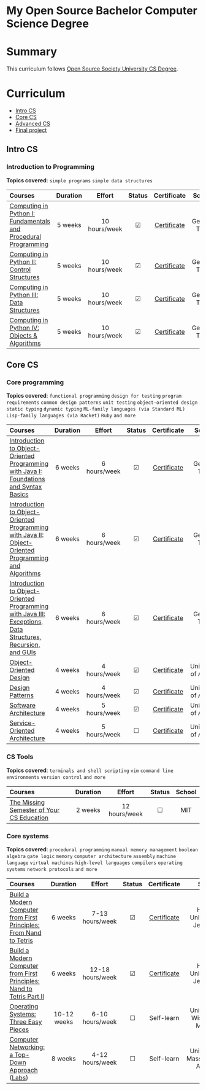 # My Open Source Bachelor Computer Science Degree 

# Summary

This curriculum follows [Open Source Society University CS Degree](https://github.com/ossu/computer-science/blob/master/README.md).

# Curriculum
- [Intro CS](#intro-cs)
- [Core CS](#core-cs)
- [Advanced CS](#advanced-cs)
- [Final project](#final-project)

## Intro CS

### Introduction to Programming
**Topics covered**:
`simple programs`
`simple data structures`

Courses | Duration | Effort | Status | Certificate | School
:-- | :--: | :--: | :--: | :--: | :--:
[Computing in Python I: Fundamentals and Procedural Programming](https://www.edx.org/course/computing-in-python-i-fundamentals-and-procedural?index=product&queryID=ea7ba9f9982488e5c9db7b948be7fa71&position=1) | 5 weeks | 10 hours/week | &#9745; | [Certificate](https://courses.edx.org/certificates/60346990bae542189d66aea06e60e40c) | Georgia Tech
[Computing in Python II: Control Structures](https://www.edx.org/course/computing-in-python-ii-control-structures?index=product&queryID=604e9e8583aa4813593d9c894ff9afa3&position=1) | 5 weeks | 10 hours/week | &#9745; | [Certificate](https://courses.edx.org/certificates/66f28e2a7fc94f74928c2f53c057ce2d) | Georgia Tech
[Computing in Python III: Data Structures](https://www.edx.org/course/computing-in-python-iii-data-structures?index=product&queryID=697148af7036df62e2d7051fbffcb382&position=2) | 5 weeks | 10 hours/week | &#9745; | [Certificate](https://courses.edx.org/certificates/65d69a5729bf48f2ab34eb9b24a115f9) | Georgia Tech
[Computing in Python IV: Objects & Algorithms](https://www.edx.org/course/computing-in-python-iv-objects-algorithms?index=product&queryID=a4c9f230f12ff8798f37218b1d045d68&position=3) | 5 weeks | 10 hours/week | &#9745; | [Certificate](https://courses.edx.org/certificates/50301b2997894d5db926e1909625615c) | Georgia Tech


## Core CS
### Core programming
**Topics covered**:
`functional programming`
`design for testing`
`program requirements`
`common design patterns`
`unit testing`
`object-oriented design`
`static typing`
`dynamic typing`
`ML-family languages (via Standard ML)`
`Lisp-family languages (via Racket)`
`Ruby`
`and more`

Courses | Duration | Effort | Status | Certificate | School
:-- | :--: | :--: | :--: | :--: | :--:
[Introduction to Object-Oriented Programming with Java I: Foundations and Syntax Basics](https://www.edx.org/course/introduction-to-java-programming-i-foundations-and-syntax-basics?index=product&queryID=884dd4c076ceb5731fc71368b181aaa7&position=3) | 6 weeks | 6 hours/week | &#9745; | [Certificate](https://courses.edx.org/certificates/30acfe167db54638a598b8373feb904d) | Georgia Tech
[Introduction to Object-Oriented Programming with Java II: Object-Oriented Programming and Algorithms](https://www.edx.org/course/introduction-to-java-programming-ii-object-oriented-programming?index=product&queryID=6f07d909f496dc9b7578e31213b68c6c&position=2) | 6 weeks | 6 hours/week | &#9745; | [Certificate](https://courses.edx.org/certificates/e15455192b864b91931924aae89ac6c7) | Georgia Tech
[Introduction to Object-Oriented Programming with Java III: Exceptions, Data Structures, Recursion, and GUIs](https://www.edx.org/course/introduction-to-java-programming-iii-interfaces-polymorphism-and-complexity?index=product&queryID=de534cbb2a0361ab49b7bec41c344d99&position=2) | 6 weeks | 6 hours/week | &#9745; | [Certificate](https://courses.edx.org/certificates/944157f38fcc4180aa6a200f209325fd) | Georgia Tech
[Object-Oriented Design](https://www.coursera.org/learn/object-oriented-design) | 4 weeks | 4 hours/week | &#9745; | [Certificate](https://coursera.org/share/66af6d60ceacaba711ac93c055e3a1be) | University of Alberta
[Design Patterns](https://www.coursera.org/learn/design-patterns) | 4 weeks | 4 hours/week | &#9745; | [Certificate](https://coursera.org/share/90d734ea433cb9395f92a0e2b0e5bd95) | University of Alberta
[Software Architecture](https://www.coursera.org/learn/software-architecture) | 4 weeks | 5 hours/week | &#9745; | [Certificate](https://coursera.org/share/b7cd5ceaab1c0c471c3fc71375fab1f6) | University of Alberta
[Service-Oriented Architecture](https://www.coursera.org/learn/service-oriented-architecture) | 4 weeks | 5 hours/week | &#9744; | [Certificate]() | University of Alberta


### CS Tools
**Topics covered**:
`terminals and shell scripting`
`vim`
`command line environments`
`version control`
`and more`

Courses | Duration | Effort | Status | School
:-- | :--: | :--: | :--: | :--:
[The Missing Semester of Your CS Education](https://missing.csail.mit.edu/) | 2 weeks | 12 hours/week | &#9744; | MIT

### Core systems

**Topics covered**:
`procedural programming`
`manual memory management`
`boolean algebra`
`gate logic`
`memory`
`computer architecture`
`assembly`
`machine language`
`virtual machines`
`high-level languages`
`compilers`
`operating systems`
`network protocols`
`and more`

Courses | Duration | Effort | Status | Certificate | School
:-- | :--: | :--: | :--: | :--: | :--:
[Build a Modern Computer from First Principles: From Nand to Tetris](https://www.coursera.org/learn/build-a-computer) | 6 weeks | 7-13 hours/week | &#9745; | [Certificate](https://coursera.org/share/816a4b216f1dbf5818b88b2065efb436) | Hebrew University of Jerusalem
[Build a Modern Computer from First Principles: Nand to Tetris Part II](https://www.coursera.org/learn/nand2tetris2) | 6 weeks | 12-18 hours/week | &#9745; | [Certificate](https://coursera.org/share/f11370adc97b56f6b3112fdfac18dc11) | Hebrew University of Jerusalem
[Operating Systems: Three Easy Pieces](https://pages.cs.wisc.edu/~remzi/Classes/537/Spring2018/) | 10-12 weeks | 6-10 hours/week | &#9744; | Self-learn | University of Wisconsin-Madison
[Computer Networking: a Top-Down Approach](http://gaia.cs.umass.edu/kurose_ross/online_lectures.htm) ([Labs](http://gaia.cs.umass.edu/kurose_ross/wireshark.php)) | 8 weeks | 4-12 hours/week | &#9744; | Self-learn | University of Massachusetts Amherst